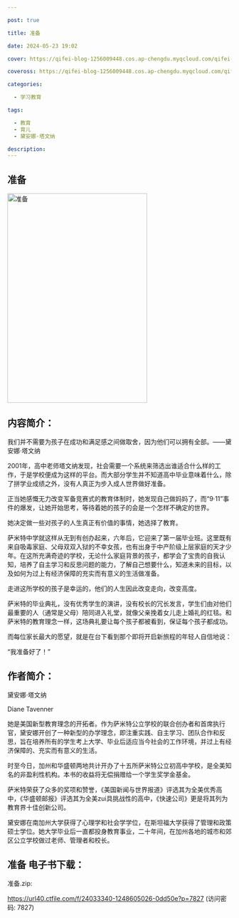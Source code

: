 ```yaml
---

post: true

title: 准备

date: 2024-05-23 19:02

cover: https://qifei-blog-1256009448.cos.ap-chengdu.myqcloud.com/qifei-blog/66167b3e68eb935713c0b3a9.jpg

coveross: https://qifei-blog-1256009448.cos.ap-chengdu.myqcloud.com/qifei-blog/66167b3e68eb935713c0b3a9.jpg

categories:

  - 学习教育

tags:

  - 教育
  - 育儿
  - 黛安娜·塔文纳

description:
---
```


## 准备
<img alt="准备 " class="aligncenter loading" data-was-processed="true" decoding="async" fetchpriority="high" height="471" src="https://qifei-blog-1256009448.cos.ap-chengdu.myqcloud.com/qifei-blog/66167b3e68eb935713c0b3a9.jpg " style="cursor: zoom-in;" width="314"/>

## 内容简介：

我们并不需要为孩子在成功和满足感之间做取舍，因为他们可以拥有全部。——黛安娜·塔文纳

2001年，高中老师塔文纳发现，社会需要一个系统来筛选出谁适合什么样的工作，于是学校便成为这样的平台。而大部分学生并不知道高中毕业意味着什么，除了拼学业成绩之外，没有人真正为步入成人世界做好准备。

正当她感慨无力改变军备竞赛式的教育体制时，她发现自己做妈妈了，而“9·11”事件的爆发，让她开始思考，等待着她的孩子的会是一个怎样不确定的世界。

她决定做一些对孩子的人生真正有价值的事情，她选择了教育。

萨米特中学就这样从无到有创办起来，六年后，它迎来了第一届毕业班。这里既有来自吸毒家庭、父母双双入狱的不幸女孩，也有出身于中产阶级上层家庭的天才少年。在这所充满奇迹的学校，无论什么家庭背景的孩子，都学会了宝贵的自我认知，培养了自主学习和反思问题的能力，了解自己想要什么，知道未来的目标，以及如何为过上有经济保障的充实而有意义的生活做准备。

走进这所学校的孩子是幸运的，他们的人生因此改变走向，改变高度。

萨米特的毕业典礼，没有优秀学生的演讲，没有校长的冗长发言，学生们由对他们最重要的人（通常是父母）陪同进入礼堂，就像父亲挽着女儿走上婚礼的红毯。和萨米特的教育理念一样，这场典礼要让每个孩子都被看到，保证每个孩子都成功。

而每位家长最大的愿望，就是在台下看到那个即将开启新旅程的年轻人自信地说：

“我准备好了！”

## 作者简介：

黛安娜·塔文纳

Diane Tavenner

她是美国新型教育理念的开拓者。作为萨米特公立学校的联合创办者和首席执行官，黛安娜开创了一种新型的办学理念，即注重实践、自主学习、团队合作和反思，旨在培养所有的学生考上大学、毕业后适应当今社会的工作环境，并过上有经济保障的、充实而有意义的生活。

时至今日，加州和华盛顿两地共计开办了十五所萨米特公立初高中学校，是全美知名的非盈利性机构。本书的收益将无偿捐赠给一个学生奖学金基金。

萨米特荣获了众多的奖项和赞誉，《美国新闻与世界报道》评选其为全美优秀高中，《华盛顿邮报》评选其为全美zui具挑战性的高中，《快速公司》更是将其列为教育界十佳创新公司。

黛安娜在南加州大学获得了心理学和社会学学位，在斯坦福大学获得了管理和政策硕士学位。她大学毕业后一直都投身教育事业，二十年间，在加州各地的城市和郊区公立学校做过老师、管理者和校长。

## 准备 电子书下载：
准备.zip: 

https://url40.ctfile.com/f/24033340-1248605026-0dd50e?p=7827 (访问密码: 7827)
